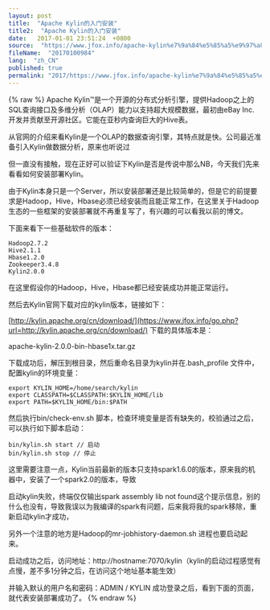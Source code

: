 ```yaml
---
layout: post
title:  "Apache Kylin的入门安装"
title2:  "Apache Kylin的入门安装"
date:   2017-01-01 23:51:24  +0800
source:  "https://www.jfox.info/apache-kylin%e7%9a%84%e5%85%a5%e9%97%a8%e5%ae%89%e8%a3%85.html"
fileName:  "20170100984"
lang:  "zh_CN"
published: true
permalink: "2017/https://www.jfox.info/apache-kylin%e7%9a%84%e5%85%a5%e9%97%a8%e5%ae%89%e8%a3%85.html"
---
```

{% raw %}
Apache Kylin™是一个开源的分布式分析引擎，提供Hadoop之上的SQL查询接口及多维分析（OLAP）能力以支持超大规模数据，最初由eBay Inc. 开发并贡献至开源社区。它能在亚秒内查询巨大的Hive表。 

从官网的介绍来看Kylin是一个OLAP的数据查询引擎，其特点就是快。公司最近准备引入Kylin做数据分析，原来也听说过 

但一直没有接触，现在正好可以验证下Kylin是否是传说中那么NB，今天我们先来看看如何安装部署Kylin。 

由于Kylin本身只是一个Server，所以安装部署还是比较简单的，但是它的前提要求是Hadoop，Hive，Hbase必须已经安装而且能正常工作，在这里关于Hadoop生态的一些框架的安装部署就不再重复写了，有兴趣的可以看我以前的博文。 

下面来看下一些基础软件的版本： 

    Hadoop2.7.2
    Hive2.1.1
    Hbase1.2.0
    Zookeeper3.4.8
    Kylin2.0.0
    

在这里假设你的Hadoop，Hive，Hbase都已经安装成功并能正常运行。 

然后去Kylin官网下载对应的kylin版本，链接如下： 

[http://kylin.apache.org/cn/download/](https://www.jfox.info/go.php?url=http://kylin.apache.org/cn/download/)
下载的具体版本是： 

apache-kylin-2.0.0-bin-hbase1x.tar.gz 

下载成功后，解压到根目录，然后重命名目录为kylin并在.bash_profile 文件中，配置kylin的环境变量： 

    export KYLIN_HOME=/home/search/kylin
    export CLASSPATH=$CLASSPATH:$KYLIN_HOME/lib
    export PATH=$KYLIN_HOME/bin:$PATH
    

然后执行bin/check-env.sh 脚本，检查环境变量是否有缺失的，校验通过之后，可以执行如下脚本启动： 

    bin/kylin.sh start // 启动
    bin/kylin.sh stop // 停止
    

这里需要注意一点，Kylin当前最新的版本只支持spark1.6.0的版本，原来我的机器中，安装了一个spark2.0的版本，导致 

启动kylin失败，终端仅仅输出spark assembly lib not found这个提示信息，别的什么也没有，导致我误以为我编译的spark有问题，后来我将我的spark移除，重新启动kylin才成功， 

另外一个注意的地方是Hadoop的mr-jobhistory-daemon.sh 进程也要启动起来。 

启动成功之后，访问地址：http://hostname:7070/kylin（kylin的启动过程感觉有点慢，差不多1分钟之后，在访问这个地址基本能生效） 

并输入默认的用户名和密码：ADMIN / KYLIN 成功登录之后，看到下面的页面，就代表安装部署成功了。
{% endraw %}
